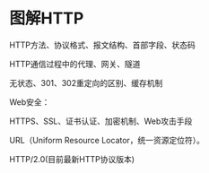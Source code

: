 # 图解HTTP

HTTP方法、协议格式、报文结构、首部字段、状态码

HTTP通信过程中的代理、网关、隧道

无状态、301、302重定向的区别、缓存机制

Web安全：

HTTPS、SSL、证书认证、加密机制、Web攻击手段



URL（Uniform Resource Locator，统一资源定位符）。



HTTP/2.0(目前最新HTTP协议版本)

